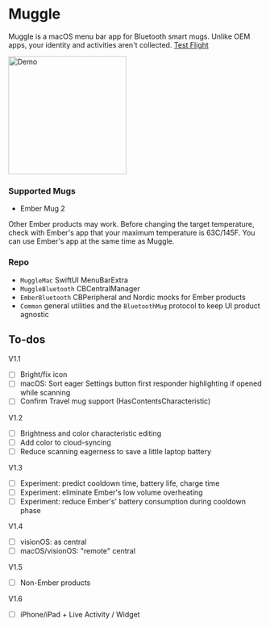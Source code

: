 #  Muggle

Muggle is a macOS menu bar app for Bluetooth smart mugs. Unlike OEM apps, your identity and activities aren't collected. [Test Flight](https://testflight.apple.com/join/gWY84Gm8)

<img width="234" alt="Demo" src="https://github.com/importRyan/Muggle/assets/78187398/cf0f3549-3bd9-413b-b7ab-205a93f360c4">


### Supported Mugs
- Ember Mug 2

Other Ember products may work. Before changing the target temperature, check with Ember's app that your maximum temperature is 63C/145F. You can use Ember's app at the same time as Muggle.

### Repo
- `MuggleMac` SwiftUI MenuBarExtra
- `MuggleBluetooth` CBCentralManager
- `EmberBluetooth` CBPeripheral and Nordic mocks for Ember products
- `Common` general utilities and the `BluetoothMug` protocol to keep UI product agnostic

## To-dos
V1.1
- [ ] Bright/fix icon
- [ ] macOS: Sort eager Settings button first responder highlighting if opened while scanning
- [ ] Confirm Travel mug support (HasContentsCharacteristic)

V1.2
- [ ] Brightness and color characteristic editing
- [ ] Add color to cloud-syncing
- [ ] Reduce scanning eagerness to save a little laptop battery

V1.3
- [ ] Experiment: predict cooldown time, battery life, charge time 
- [ ] Experiment: eliminate Ember's low volume overheating
- [ ] Experiment: reduce Ember's' battery consumption during cooldown phase

V1.4
- [ ] visionOS: as central
- [ ] macOS/visionOS: "remote" central

V1.5
- [ ] Non-Ember products

V1.6
- [ ] iPhone/iPad + Live Activity / Widget
